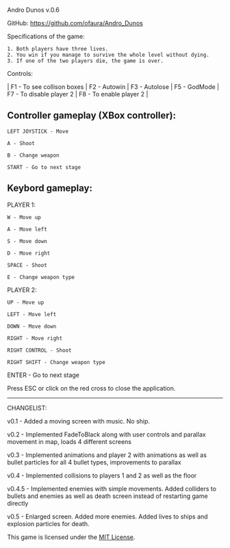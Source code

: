 Andro Dunos v.0.6

GitHub: https://github.com/ofaura/Andro_Dunos

Specifications of the game:

	1. Both players have three lives.
	2. You win if you manage to survive the whole level without dying.
	3. If one of the two players die, the game is over.

Controls:

| F1 - To see collison boxes |
F2 - Autowin |
F3 - Autolose |
F5 - GodMode |
F7 - To disable player 2 |
F8 - To enable player 2 |

Controller gameplay (XBox controller):
---------------------------------------------

	LEFT JOYSTICK - Move

	A - Shoot

	B - Change weapon
	
	START - Go to next stage

Keybord gameplay:
---------------------------------------------
PLAYER 1:

	W - Move up

	A - Move left

	S - Move down

	D - Move right

	SPACE - Shoot

	E - Change weapon type

PLAYER 2:

	UP - Move up

	LEFT - Move left

	DOWN - Move down

	RIGHT - Move right

	RIGHT CONTROL - Shoot

	RIGHT SHIFT - Change weapon type


ENTER - Go to next stage

Press ESC or click on the red cross to close the application.

---------------------------------------------
CHANGELIST:

v0.1 - Added a moving screen with music. No ship.

v0.2 - Implemented FadeToBlack along with user controls and parallax movement in map, loads 4 different screens

v0.3 - Implemented animations and player 2 with animations as well as bullet particles for all 4 bullet types, improvements to parallax

v0.4 - Implemented collisions to players 1 and 2 as well as the floor

v0.4.5 - Implemented enemies with simple movements. Added colliders to bullets and enemies as well as death screen instead of restarting game directly

v0.5 - Enlarged screen. Added more enemies. Added lives to ships and explosion particles for death.


This game is licensed under the [MIT License](LICENSE).
